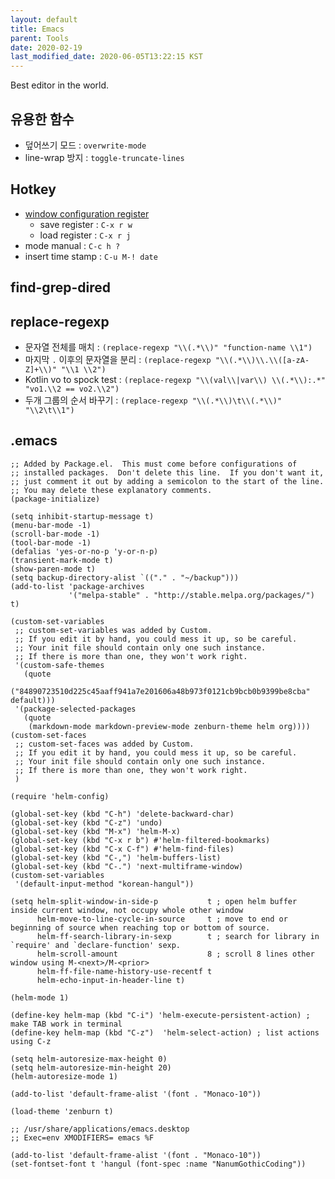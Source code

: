 ```yaml
---
layout: default
title: Emacs
parent: Tools
date: 2020-02-19
last_modified_date: 2020-06-05T13:22:15 KST
---
```


Best editor in the world.

## 유용한 함수

- 덮어쓰기 모드 : `overwrite-mode`
- line-wrap 방지 : `toggle-truncate-lines`

## Hotkey

- [window configuration register](https://www.gnu.org/software/emacs/manual/html_node/emacs/Configuration-Registers.html#Configuration-Registers)
  - save register : `C-x r w`
  - load register : `C-x r j`
- mode manual : `C-c h ?`
- insert time stamp : `C-u M-! date`

## find-grep-dired

## replace-regexp

- 문자열 전체를 매치 : `(replace-regexp "\\(.*\\)" "function-name \\1")`
- 마지막 `.` 이후의 문자열을 분리 : `(replace-regexp "\\(.*\\)\\.\\([a-zA-Z]+\\)" "\\1 \\2")`
- Kotlin vo to spock test : `(replace-regexp "\\(val\\|var\\) \\(.*\\):.*" "vo1.\\2 == vo2.\\2")`
- 두개 그룹의 순서 바꾸기 : `(replace-regexp "\\(.*\\)\t\\(.*\\)" "\\2\t\\1")`

## .emacs

```elisp
;; Added by Package.el.  This must come before configurations of
;; installed packages.  Don't delete this line.  If you don't want it,
;; just comment it out by adding a semicolon to the start of the line.
;; You may delete these explanatory comments.
(package-initialize)

(setq inhibit-startup-message t)
(menu-bar-mode -1)
(scroll-bar-mode -1)
(tool-bar-mode -1)
(defalias 'yes-or-no-p 'y-or-n-p)
(transient-mark-mode t)
(show-paren-mode t)
(setq backup-directory-alist `(("." . "~/backup")))
(add-to-list 'package-archives
             '("melpa-stable" . "http://stable.melpa.org/packages/") t)

(custom-set-variables
 ;; custom-set-variables was added by Custom.
 ;; If you edit it by hand, you could mess it up, so be careful.
 ;; Your init file should contain only one such instance.
 ;; If there is more than one, they won't work right.
 '(custom-safe-themes
   (quote
    ("84890723510d225c45aaff941a7e201606a48b973f0121cb9bcb0b9399be8cba" default)))
 '(package-selected-packages
   (quote
    (markdown-mode markdown-preview-mode zenburn-theme helm org))))
(custom-set-faces
 ;; custom-set-faces was added by Custom.
 ;; If you edit it by hand, you could mess it up, so be careful.
 ;; Your init file should contain only one such instance.
 ;; If there is more than one, they won't work right.
 )

(require 'helm-config)

(global-set-key (kbd "C-h") 'delete-backward-char)
(global-set-key (kbd "C-z") 'undo)
(global-set-key (kbd "M-x") 'helm-M-x)
(global-set-key (kbd "C-x r b") #'helm-filtered-bookmarks)
(global-set-key (kbd "C-x C-f") #'helm-find-files)
(global-set-key (kbd "C-,") 'helm-buffers-list)
(global-set-key (kbd "C-.") 'next-multiframe-window)
(custom-set-variables
 '(default-input-method "korean-hangul"))

(setq helm-split-window-in-side-p           t ; open helm buffer inside current window, not occupy whole other window
      helm-move-to-line-cycle-in-source     t ; move to end or beginning of source when reaching top or bottom of source.
      helm-ff-search-library-in-sexp        t ; search for library in `require' and `declare-function' sexp.
      helm-scroll-amount                    8 ; scroll 8 lines other window using M-<next>/M-<prior>
      helm-ff-file-name-history-use-recentf t
      helm-echo-input-in-header-line t)

(helm-mode 1)

(define-key helm-map (kbd "C-i") 'helm-execute-persistent-action) ; make TAB work in terminal
(define-key helm-map (kbd "C-z")  'helm-select-action) ; list actions using C-z

(setq helm-autoresize-max-height 0)
(setq helm-autoresize-min-height 20)
(helm-autoresize-mode 1)

(add-to-list 'default-frame-alist '(font . "Monaco-10"))

(load-theme 'zenburn t)

;; /usr/share/applications/emacs.desktop
;; Exec=env XMODIFIERS= emacs %F

(add-to-list 'default-frame-alist '(font . "Monaco-10"))
(set-fontset-font t 'hangul (font-spec :name "NanumGothicCoding"))
```
